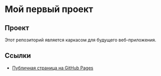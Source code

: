 # Мой первый проект
## Проект
Этот репозиторий является каркасом для будущего веб-приложения.
## Ссылки
- [Публичная страница на GitHub Pages](https://followtate.github.io/front_and_back/)